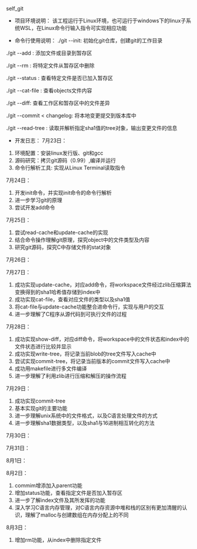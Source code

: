 self_git
* 项目环境说明：
该工程运行于Linux环境，也可运行于windows下的linux子系统WSL，在Linux命令行输入指令可实现相应功能

* 命令行使用说明：
./git --init: 初始化git仓库，创建git的工作目录

./git --add <filename>: 添加文件或目录到暂存区

./git  --rm <filename>: 将特定文件从暂存区中删除

./git  --status <filename>: 查看特定文件是否已加入暂存区

./git --cat-file <sha1>: 查看objects文件内容

./git --diff: 查看工作区和暂存区中的文件差异

./git --commit <parent sha1> < changelog: 将本地变更提交到版本库中

./git --read-tree <sha1>: 读取并解析指定sha1值的tree对象，输出变更文件的信息 

* 开发日志：
7月23日：
1. 环境配置：安装linux发行版、git和gcc
2. 源码研究：拷贝git源码（0.99）,编译并运行
3. 命令行解析工具: 实现从Linux Terminal读取指令

7月24日：
1. 开发init命令，并实现init命令的命令行解析
2. 进一步学习git的原理
3. 尝试开发add命令

7月25日：
1. 尝试read-cache和update-cache的实现
2. 结合命令操作理解git原理，探究object中的文件类型及内容
3. 研究git源码，探究C中存储文件的stat对象

7月26日：

7月27日：
1. 成功实现update-cache，对应add命令，将workspace文件经过zlib压缩算法变换得到的sha1哈希值存储到index中
2. 成功实现cat-file，查看对应文件的类型以及sha1值
3. 将cat-file与update-cache功能整合进命令行，实现与用户的交互
4. 进一步理解了C程序从源代码到可执行文件的过程

7月28日：
1. 成功实现show-diff，对应diff命令，将workspace中的文件状态和index中的文件状态进行比较并显示
2. 成功实现write-tree，将记录当前blob的tree文件写入cache中
3. 尝试实现commit-tree，将记录当前版本的commit文件写入cache中
4. 成功用makefile进行多文件编译
5. 进一步理解了利用zlib进行压缩和解压的操作流程

7月29日：
1. 成功实现commit-tree
2. 基本实现git的主要功能
3. 进一步理解unix系统中的文件格式，以及C语言处理文件的方式
4. 进一步理解sha1数据类型，以及sha1与16进制相互转化的方法

7月30日：

7月31日：

8月1日：

8月2日：
1. commim增添加入parent功能
2. 增加status功能，查看指定文件是否加入暂存区
3. 进一步了解index文件及其所发挥的功能
4. 深入学习C语言内存管理，对C语言内存资源中堆和栈的区别有更加清醒的认识，理解了malloc与创建数组在内存分配上的不同

8月3日：
1. 增加rm功能，从index中删除指定文件
